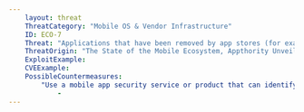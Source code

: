 ```yaml
---
    layout: threat
    ThreatCategory: "Mobile OS & Vendor Infrastructure"
    ID: ECO-7
    Threat: "Applications that have been removed by app stores (for example, due to security vulnerabilities or harmful behaviors) but are still present on mobile devices (e.g. zombie apps) "
    ThreatOrigin: "The State of the Mobile Ecosystem, Appthority Unveils New Security Research at Black Hat [^199]"
    ExploitExample:
    CVEExample:
    PossibleCountermeasures:
        "Use a mobile app security service or product that can identify unsafe apps installed on devices.":
            - 
---
```

